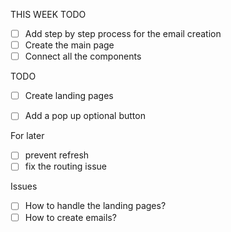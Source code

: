 THIS WEEK TODO
- [ ] Add step by step process for the email creation
- [ ] Create the main page
- [ ] Connect all the components

TODO

- [ ] Create landing pages
- [ ] Add a pop up optional button


For later
- [ ] prevent refresh
- [ ] fix the routing issue

Issues
- [ ] How to handle the landing pages?
- [ ] How to create emails?